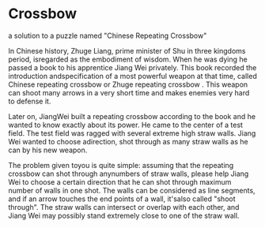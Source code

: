 Crossbow
========

a solution to a puzzle named "Chinese Repeating Crossbow"

In Chinese history, Zhuge Liang, prime minister of Shu in three kingdoms period, isregarded as the embodiment of wisdom. When he was dying he passed a book to his apprentice Jiang Wei privately. This book recorded the introduction andspecification of a most powerful weapon at that time, called Chinese repeating crossbow or Zhuge repeating crossbow . This weapon can shoot many arrows in a very short time and makes enemies very hard to defense it.

Later on, JiangWei built a repeating crossbow according to the book and he wanted to know exactly about its power. He came to the center of a test field. The test field was ragged with several extreme high straw walls. Jiang Wei wanted to choose adirection, shot through as many straw walls as he can by his new weapon.

The problem given toyou is quite simple: assuming that the repeating crossbow can shot through anynumbers of straw walls, please help Jiang Wei to choose a certain direction that he can shot through maximum number of walls in one shot. The walls can be considered as line segments, and if an arrow touches the end points of a wall, it'salso called "shoot through". The straw walls can intersect or overlap with each other, and Jiang Wei may possibly stand extremely close to one of the straw wall.
